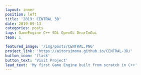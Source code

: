 ```yaml
---
layout: inner
position: left
title: '2019: CENTRAL 3D'
date: 2019-09-13
categories: posts
tags: GameEngine C++ SDL OpenGL DearImGui
team: 1

featured_image: '/img/posts/CENTRAL.PNG'
project_link: 'https://aitorsimona.github.io/CENTRAL-3D/'
button_icon: 'flask'
button_text: 'Visit Project'
lead_text: 'My first Game Engine built from scratch in C++'
---
```

